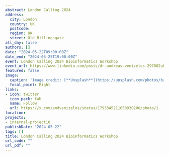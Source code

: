 ```yaml
---
abstract: London Calling 2024
address:
  city: London
  country: UK
  postcode: 
  region: UK
  street: Old Billingsgate
all_day: false
authors: []
date: "2024-05-22T09:00:00Z"
date_end: "2024-05-25T19:00:00Z"
event: London Calling 2024 Bioinformatics Workshop
event_url: https://www.linkedin.com/posts/dr-andreas-venizelos-297802ab_londoncalling-bioinformatics-nanopore-activity-7199110343111905280-9rFz?utm_source=share&utm_medium=member_desktop
featured: false
image:
  caption: 'Image credit: [**Unsplash**](https://unsplash.com/photos/bzdhc5b3Bxs)'
  focal_point: Right
links:
- icon: twitter
  icon_pack: fab
  name: Follow
  url: https://x.com/andvenizelos/status/1793345211050930200/photo/1
location: 
projects:
- internal-project10
publishDate: "2024-05-22"
tags: []
title: London Calling 2024 Bioinformatics Workshop
url_code: ""
url_pdf: ""
---
```


